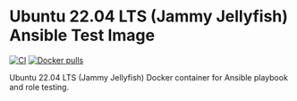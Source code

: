 # Ubuntu 22.04 LTS (Jammy Jellyfish) Ansible Test Image

[![CI](https://github.com/djonasson/docker-ubuntu2204-ansible/workflows/Build/badge.svg?branch=master&event=push)](https://github.com/djonasson/docker-ubuntu2204-ansible/actions?query=workflow%3ABuild) [![Docker pulls](https://img.shields.io/docker/pulls/danjo620/docker-ubuntu2204-ansible)](https://hub.docker.com/r/danjo620/docker-ubuntu2204-ansible/)

Ubuntu 22.04 LTS (Jammy Jellyfish) Docker container for Ansible playbook and role testing.
